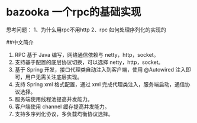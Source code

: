 # bazooka  一个rpc的基础实现


思考问题：
1、为什么用rpc不用http
2、rpc 如何处理序列化的实现的

##中文简介
1. RPC 基于 Java 编写，网络通信依赖与 netty，http，socket。
2. 支持基于配置的底层协议切换，可以选择 netty，http，socket。
3. 基于 Spring 开发，接口代理类自动注入到客户端，使用 @Autowired 注入即可，用户无需关注底层实现。
4. 支持 Spring xml 格式配置，通过 xml 完成代理类注入，服务端启动，通信协议选择。
5. 服务端使用线程池提高并发能力。
6. 客户端使用 channel 缓存提高并发能力。
7. 支持多序列化协议，多负载均衡协议选择。
